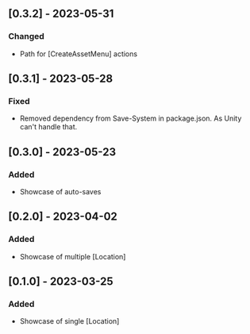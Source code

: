 ## [0.3.2] - 2023-05-31

### Changed
- Path for [CreateAssetMenu] actions

## [0.3.1] - 2023-05-28

### Fixed
- Removed dependency from Save-System in package.json. As Unity can't handle that.


## [0.3.0] - 2023-05-23

### Added
- Showcase of auto-saves


## [0.2.0] - 2023-04-02

### Added
- Showcase of multiple [Location]


## [0.1.0] - 2023-03-25

### Added
- Showcase of single [Location]

